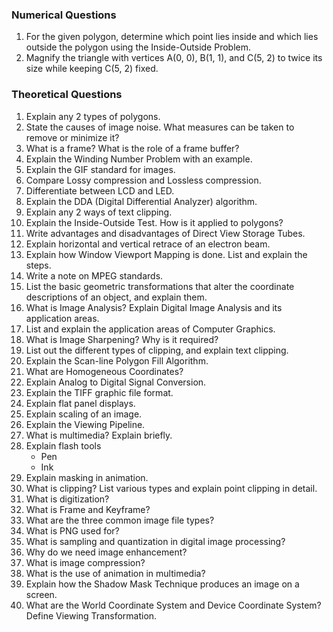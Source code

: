### Numerical Questions

1. For the given polygon, determine which point lies inside and which lies outside the polygon using the Inside-Outside Problem.
2. Magnify the triangle with vertices A(0, 0), B(1, 1), and C(5, 2) to twice its size while keeping C(5, 2) fixed. 

### Theoretical Questions

1. Explain any 2 types of polygons.
2. State the causes of image noise. What measures can be taken to remove or minimize it?
3. What is a frame? What is the role of a frame buffer?
4. Explain the Winding Number Problem with an example.
5. Explain the GIF standard for images.
6. Compare Lossy compression and Lossless compression.
7. Differentiate between LCD and LED.
8. Explain the DDA (Digital Differential Analyzer) algorithm.
9. Explain any 2 ways of text clipping.
10. Explain the Inside-Outside Test. How is it applied to polygons?
11. Write advantages and disadvantages of Direct View Storage Tubes.
12. Explain horizontal and vertical retrace of an electron beam.
13. Explain how Window Viewport Mapping is done. List and explain the steps.
14. Write a note on MPEG standards.
15. List the basic geometric transformations that alter the coordinate descriptions of an object, and explain them.
16. What is Image Analysis? Explain Digital Image Analysis and its application areas.
17. List and explain the application areas of Computer Graphics.
18. What is Image Sharpening? Why is it required?
19. List out the different types of clipping, and explain text clipping.
20. Explain the Scan-line Polygon Fill Algorithm.
21. What are Homogeneous Coordinates?
22. Explain Analog to Digital Signal Conversion.
23. Explain the TIFF graphic file format.
24. Explain flat panel displays.
25. Explain scaling of an image.
26. Explain the Viewing Pipeline.
27. What is multimedia? Explain briefly.
28. Explain flash tools
    - Pen
    - Ink
1. Explain masking in animation.
2. What is clipping? List various types and explain point clipping in detail.
3. What is digitization?
4. What is Frame and Keyframe?
5. What are the three common image file types?
6. What is PNG used for?
7. What is sampling and quantization in digital image processing?
8. Why do we need image enhancement?
9. What is image compression?
10. What is the use of animation in multimedia?
11. Explain how the Shadow Mask Technique produces an image on a screen.
12. What are the World Coordinate System and Device Coordinate System? Define Viewing Transformation.
